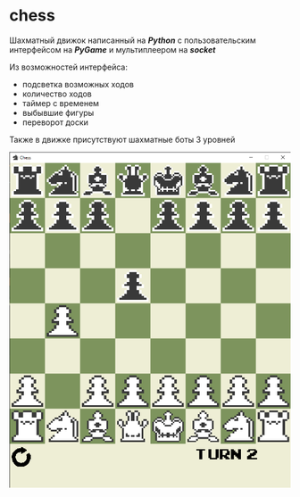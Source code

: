 # chess

Шахматный движок написанный на ***Python*** с пользовательским интерфейсом на ***PyGame*** и мультиплеером на ***socket***

Из возможностей интерфейса:
 - подсветка возможных ходов
 - количество ходов
 - таймер с временем
 - выбывшие фигуры
 - переворот доски

Также в движке присутствуют шахматные боты 3 уровней

![Example](static/screen1.png)



